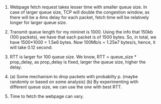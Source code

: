 1. Webpage fetch request takes lesser time with smaller queue size. In case of larger queue size, TCP will double the congestion window, as there will be a 4ms delay for each packet, fetch time will be relatively longer for larger queue size.

2. Transmit queue length for my mininet is 1000. Using the info that 150kb (100 packets), we have that each packet is of 1500 bytes. So, in total, we have 1500*1000 = 1.5e6 bytes. 
Now 100Mb/s = 1.25e7 bytes/s, hence, it will take 0.12 second.

3. RTT is larger for 100 queue size. We know, RTT = queue_size * prop_delay, as prop_delay is fixed, larger the queue size, higher the delay.

4. (a) Some mechanism to drop packets with probabilty p. (maybe randomly or based on some analysis)
(b) By experimenting with different queue size, we can use the one with best RTT.

5. Time to fetch the webpage can vary. 